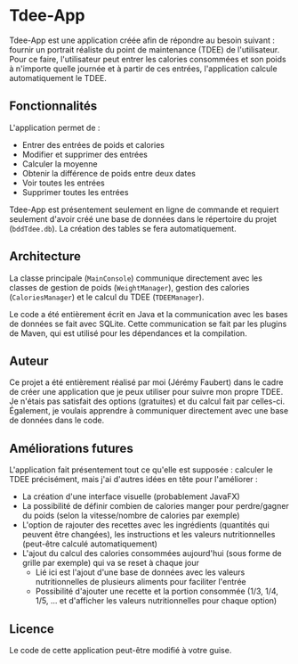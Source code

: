 # Tdee-App

Tdee-App est une application créée afin de répondre au besoin suivant : fournir un portrait réaliste du point de maintenance (TDEE) de l'utilisateur.
Pour ce faire, l'utilisateur peut entrer les calories consommées et son poids à n'importe quelle journée et à partir de ces entrées, l'application calcule
automatiquement le TDEE.

## Fonctionnalités

L'application permet de :
- Entrer des entrées de poids et calories
- Modifier et supprimer des entrées
- Calculer la moyenne
- Obtenir la différence de poids entre deux dates
- Voir toutes les entrées
- Supprimer toutes les entrées

Tdee-App est présentement seulement en ligne de commande et requiert seulement d'avoir créé une base de données dans le répertoire du projet (`bddTdee.db`). 
La création des tables se fera automatiquement. 

## Architecture

La classe principale (`MainConsole`) communique directement avec les classes de gestion de poids (`WeightManager`), gestion des calories (`CaloriesManager`) et le calcul du
TDEE (`TDEEManager`). 

Le code a été entièrement écrit en Java et la communication avec les bases de données se fait avec SQLite. Cette communication se fait par les plugins de Maven, qui
est utilisé pour les dépendances et la compilation.

## Auteur

Ce projet a été entièrement réalisé par moi (Jérémy Faubert) dans le cadre de créer une application que je peux utiliser pour suivre mon propre TDEE. Je n'étais pas satisfait des
options (gratuites) et du calcul fait par celles-ci. Également, je voulais apprendre à communiquer directement avec une base de données dans le code. 

## Améliorations futures

L'application fait présentement tout ce qu'elle est supposée : calculer le TDEE précisément, mais j'ai d'autres idées en tête pour l'améliorer :
- La création d'une interface visuelle (probablement JavaFX)
- La possibilité de définir combien de calories manger pour perdre/gagner du poids (selon la vitesse/nombre de calories par exemple)
- L'option de rajouter des recettes avec les ingrédients (quantités qui peuvent être changées), les instructions et les valeurs nutritionnelles (peut-être calculé automatiquement)
- L'ajout du calcul des calories consommées aujourd'hui (sous forme de grille par exemple) qui va se reset à chaque jour
  - Lié ici est l'ajout d'une base de données avec les valeurs nutritionnelles de plusieurs aliments pour faciliter l'entrée
  - Possibilité d'ajouter une recette et la portion consommée (1/3, 1/4, 1/5, ... et d'afficher les valeurs nutritionnelles pour chaque option)

## Licence

Le code de cette application peut-être modifié à votre guise.